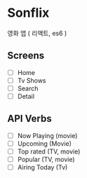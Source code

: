 # Sonflix

영화 앱 ( 리액트, es6 )

## Screens

- [ ] Home
- [ ] Tv Shows
- [ ] Search
- [ ] Detail

## API Verbs

- [ ] Now Playing (movie)
- [ ] Upcoming (Movie)
- [ ] Top rated (TV, movie)
- [ ] Popular (TV, movie)
- [ ] Airing Today (Tv)
